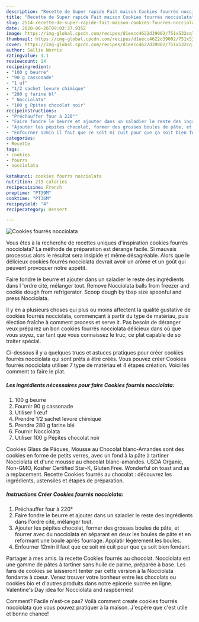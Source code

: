 ```yaml
---
description: "Recette de Super rapide Fait maison Cookies fourrés nocciolata"
title: "Recette de Super rapide Fait maison Cookies fourrés nocciolata"
slug: 2514-recette-de-super-rapide-fait-maison-cookies-fourres-nocciolata
date: 2020-06-26T09:03:37.935Z
image: https://img-global.cpcdn.com/recipes/d1eecc4622d39002/751x532cq70/cookies-fourres-nocciolata-photo-principale-de-la-recette.jpg
thumbnail: https://img-global.cpcdn.com/recipes/d1eecc4622d39002/751x532cq70/cookies-fourres-nocciolata-photo-principale-de-la-recette.jpg
cover: https://img-global.cpcdn.com/recipes/d1eecc4622d39002/751x532cq70/cookies-fourres-nocciolata-photo-principale-de-la-recette.jpg
author: Sallie Norris
ratingvalue: 3.1
reviewcount: 14
recipeingredient:
- "100 g beurre"
- "90 g cassonade"
- "1 uf"
- "1/2 sachet levure chimique"
- "280 g farine bl"
- " Nocciolata"
- "100 g Ppites chocolat noir"
recipeinstructions:
- "Préchauffer four à 220°"
- "Faire fondre le beurre et ajouter dans un saladier le reste des ingrédients dans l&#39;ordre cité, mélanger tout."
- "Ajouter les pépites chocolat, former des grosses boules de pâte, et fourrer avec du nocciolata en séparant en deux les boules de pâte et en reformant une boule après fourrage. Applatir légèrement les boules."
- "Enfourner 12min il faut que ce soit mi cuit pour que ça soit bien fondant."
categories:
- Recette
tags:
- cookies
- fourrs
- nocciolata

katakunci: cookies fourrs nocciolata 
nutrition: 219 calories
recipecuisine: French
preptime: "PT39M"
cooktime: "PT36M"
recipeyield: "4"
recipecategory: Dessert

---
```



![Cookies fourrés nocciolata](https://img-global.cpcdn.com/recipes/d1eecc4622d39002/751x532cq70/cookies-fourres-nocciolata-photo-principale-de-la-recette.jpg)

Vous êtes à la recherche de recettes uniques d'inspiration cookies fourrés nocciolata? La méthode de préparation est dérange facile. Si mauvais processus alors le résultat sera insipide et même désagréable. Alors que le délicieux cookies fourrés nocciolata devrait avoir un arôme et un goût qui peuvent provoquer notre appétit.

Faire fondre le beurre et ajouter dans un saladier le reste des ingrédients dans l &#39;ordre cité, mélanger tout. Remove Nocciolata balls from freezer and cookie dough from refrigerator. Scoop dough by tbsp size spoonful and press Nocciolata.

Il y en a plusieurs choses qui plus ou moins affectent la qualité gustative de cookies fourrés nocciolata, commençant à partir du type de matériau, puis élection fraîche à comment process et serve it. Pas besoin de déranger veux préparez un bon cookies fourrés nocciolata délicieux dans où que vous soyez, car tant que vous connaissez le truc, ce plat capable de so traiter spécial.


Ci-dessous il y a quelques trucs et astuces pratiques pour créer cookies fourrés nocciolata qui sont prêts à être créés. Vous pouvez créer Cookies fourrés nocciolata utiliser 7 type de matériau et 4 étapes création. Voici les comment to faire le plat.

<!--inarticleads1-->

##### Les ingrédients nécessaires pour faire Cookies fourrés nocciolata:

1.  100 g beurre
1. Fournir 90 g cassonade
1. Utiliser 1 œuf
1. Prendre 1/2 sachet levure chimique
1. Prendre 280 g farine blé
1. Fournir  Nocciolata
1. Utiliser 100 g Pépites chocolat noir


Cookies Glass de Pâques, Mousse au Chocolat blanc-Amandes sont des cookies en forme de petits verres, avec un fond à la pâte à tartiner Nocciolata et d&#39;une mousse au chocolat blanc-amandes. USDA Organic, Non-GMO, Kosher Certified Star-K, Gluten Free. Wonderful on toast and as a replacement. Recette Cookies fourrés au chocolat : découvrez les ingrédients, ustensiles et étapes de préparation. 

<!--inarticleads2-->

##### Instructions Créer Cookies fourrés nocciolata:

1. Préchauffer four à 220°
1. Faire fondre le beurre et ajouter dans un saladier le reste des ingrédients dans l&#39;ordre cité, mélanger tout.
1. Ajouter les pépites chocolat, former des grosses boules de pâte, et fourrer avec du nocciolata en séparant en deux les boules de pâte et en reformant une boule après fourrage. Applatir légèrement les boules.
1. Enfourner 12min il faut que ce soit mi cuit pour que ça soit bien fondant.


Partager à mes amis. la recette Cookies fourrés au chocolat. Nocciolata est une gamme de pâtes à tartiner sans huile de palme, préparée à base. Les fans de cookies se laisseront tenter par cette version à la Nocciolata fondante à coeur. Venez trouver votre bonheur entre les chocolats ou cookies bio et d&#39;autres produits dans notre epicerie sucrée en ligne. Valentine&#39;s Day idea for Nocciolata and raspberries! 


Comment? Facile n'est-ce pas? Voilà comment create cookies fourrés nocciolata que vous pouvez pratiquer à la maison. J'espère que c'est utile et bonne chance!
